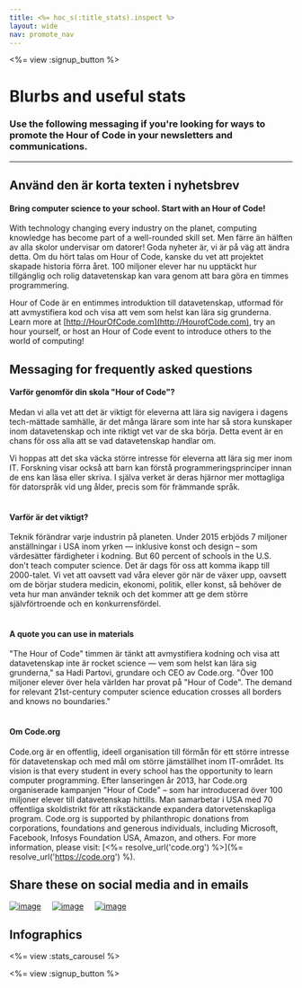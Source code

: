 ```yaml
---
title: <%= hoc_s(:title_stats).inspect %>
layout: wide
nav: promote_nav
---
```



<a id="blurb"></a>

<%= view :signup_button %>

# Blurbs and useful stats

### Use the following messaging if you're looking for ways to promote the Hour of Code in your newsletters and communications.

* * *

## Använd den är korta texten i nyhetsbrev

#### Bring computer science to your school. Start with an Hour of Code!

With technology changing every industry on the planet, computing knowledge has become part of a well-rounded skill set. Men färre än hälften av alla skolor undervisar om datorer! Goda nyheter är, vi är på väg att ändra detta. Om du hört talas om Hour of Code, kanske du vet att projektet skapade historia förra året. 100 miljoner elever har nu upptäckt hur tillgänglig och rolig datavetenskap kan vara genom att bara göra en timmes programmering.

Hour of Code är en entimmes introduktion till datavetenskap, utformad för att avmystifiera kod och visa att vem som helst kan lära sig grunderna. Learn more at [http://HourOfCode.com](http://HourofCode.com), try an hour yourself, or host an Hour of Code event to introduce others to the world of computing!

## Messaging for frequently asked questions

#### Varför genomför din skola "Hour of Code"?

Medan vi alla vet att det är viktigt för eleverna att lära sig navigera i dagens tech-mättade samhälle, är det många lärare som inte har så stora kunskaper inom datavetenskap och inte riktigt vet var de ska börja. Detta event är en chans för oss alla att se vad datavetenskap handlar om.

Vi hoppas att det ska väcka större intresse för eleverna att lära sig mer inom IT. Forskning visar också att barn kan förstå programmeringsprinciper innan de ens kan läsa eller skriva. I själva verket är deras hjärnor mer mottagliga för datorspråk vid ung ålder, precis som för främmande språk. <br /> <br />

#### Varför är det viktigt?

Teknik förändrar varje industrin på planeten. Under 2015 erbjöds 7 miljoner anställningar i USA inom yrken — inklusive konst och design – som värdesätter färdigheter i kodning. But 60 percent of schools in the U.S. don't teach computer science. Det är dags för oss att komma ikapp till 2000-talet. Vi vet att oavsett vad våra elever gör när de växer upp, oavsett om de börjar studera medicin, ekonomi, politik, eller konst, så behöver de veta hur man använder teknik och det kommer att ge dem större självförtroende och en konkurrensfördel. <br /> <br />

#### A quote you can use in materials

"The Hour of Code" timmen är tänkt att avmystifiera kodning och visa att datavetenskap inte är rocket science — vem som helst kan lära sig grunderna," sa Hadi Partovi, grundare och CEO av Code.org. "Över 100 miljoner elever över hela världen har provat på "Hour of Code". The demand for relevant 21st-century computer science education crosses all borders and knows no boundaries." <br /> <br />

#### Om Code.org

Code.org är en offentlig, ideell organisation till förmån för ett större intresse för datavetenskap och med mål om större jämställhet inom IT-området. Its vision is that every student in every school has the opportunity to learn computer programming. Efter lanseringen år 2013, har Code.org organiserade kampanjen "Hour of Code" – som har introducerad över 100 miljoner elever till datavetenskap hittills. Man samarbetar i USA med 70 offentliga skoldistrikt för att rikstäckande expandera datorvetenskapliga program. Code.org is supported by philanthropic donations from corporations, foundations and generous individuals, including Microsoft, Facebook, Infosys Foundation USA, Amazon, and others. For more information, please visit: [<%= resolve_url('code.org') %>](%= resolve_url('https://code.org') %).

## Share these on social media and in emails

[![image](/images/social-media//fit-250/social-1.png)](/images/social-media/social-1.png)&nbsp;&nbsp;&nbsp;&nbsp; [![image](/images/social-media/fit-250/social-2.png)](/images/social-media/social-2.png)&nbsp;&nbsp;&nbsp;&nbsp; [![image](/images/social-media/fit-250/social-3.png)](/images/social-media/social-3.png)&nbsp;&nbsp;&nbsp;&nbsp;

<a id="infographics"></a>

## Infographics

<%= view :stats_carousel %>

<%= view :signup_button %>